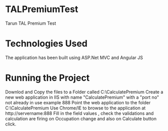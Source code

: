 # TALPremiumTest
 Tarun TAL Premium Test 
 
# Technologies Used
The application has been built using ASP.Net MVC and Angular JS

# Running the Project
 Downlod and Copy the files to a Folder called C:\CalculatePremium
 Create a new web application in IIS with name "CalculatePremium" with a "port no" not already in use example 888
 Point the web application to the folder  C:\CalculatePremium
 Use Chrome/IE to browse to the application at http://servername:888
 Fill in the field values , check the validations and calculation are firing on Occupation change and also on Calculate button click.  
